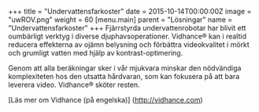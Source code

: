+++
title = "Undervattensfarkoster"
date = 2015-10-14T00:00:00Z
image = "uwROV.png"
weight = 60
[menu.main]
parent = "Lösningar"
name = "Undervattensfarkoster"
+++
Fjärrstyrda undervattenrobotar har blivit ett oumbärligt verktyg i diverse djuphavsoperationer. Vidhance® kan i realtid reducera effekterna av ojämn belysning och förbättra videokvalitet i mörkt och grumligt vatten med hjälp av kontrast-optimering.

Genom att alla beräkningar sker i vår mjukvara minskar den nödvändiga komplexiteten hos den utsatta hårdvaran, som kan fokusera på att bara leverera video. Vidhance® sköter resten.

[Läs mer om Vidhance (på engelska)] (http://vidhance.com)
